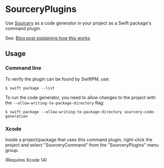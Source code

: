 # SourceryPlugins

Use [Sourcery](https://github.com/krzysztofzablocki/Sourcery) as a code generator in your project as a Swift package's command plugin.

See: [Blog post explaining how this works](https://www.polpiella.dev/sourcery-swift-package-command-plugin/)

## Usage

### Command line

To verify the plugin can be found by SwiftPM, use:

    $ swift package --list

To run the code generator, you need to allow changes to the project with the `--allow-writing-to-package-directory` flag:

    $ swift package --allow-writing-to-package-directory sourcery-code-generation
    
### Xcode

Inside a project/package that uses this command plugin, right-click the project and select "SourceryCommand" from the "SourceryPlugins" menu group.

(Requires Xcode 14)
